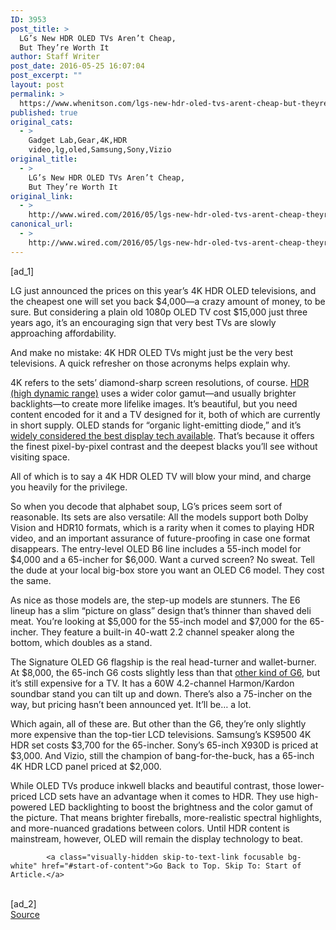 ```yaml
---
ID: 3953
post_title: >
  LG’s New HDR OLED TVs Aren’t Cheap,
  But They’re Worth It
author: Staff Writer
post_date: 2016-05-25 16:07:04
post_excerpt: ""
layout: post
permalink: >
  https://www.whenitson.com/lgs-new-hdr-oled-tvs-arent-cheap-but-theyre-worth-it/
published: true
original_cats:
  - >
    Gadget Lab,Gear,4K,HDR
    video,lg,oled,Samsung,Sony,Vizio
original_title:
  - >
    LG’s New HDR OLED TVs Aren’t Cheap,
    But They’re Worth It
original_link:
  - >
    http://www.wired.com/2016/05/lgs-new-hdr-oled-tvs-arent-cheap-theyre-worth/
canonical_url:
  - >
    http://www.wired.com/2016/05/lgs-new-hdr-oled-tvs-arent-cheap-theyre-worth/
---
```

 [ad_1]
<br><div id=""><p>LG just announced the prices on this year’s 4K HDR OLED televisions, and the cheapest one will set you back $4,000—a crazy amount of money, to be sure. But considering a plain old 1080p OLED TV cost $15,000 just three years ago, it’s an encouraging sign that very best TVs are slowly approaching affordability.</p>
<p>And make no mistake: 4K HDR OLED TVs might just be the very best televisions. A quick refresher on those acronyms helps explain why.</p>
<p>4K refers to the sets’ diamond-sharp screen resolutions, of course. <a href="http://www.wired.com/2016/01/what-is-hdr-tv/ ">HDR (high dynamic range)</a> uses a wider color gamut—and usually brighter backlights—to create more lifelike images. It’s beautiful, but you need content encoded for it and a TV designed for it, both of which are currently in short supply. OLED stands for “organic light-emitting diode,” and it’s <a href="http://www.wired.com/2015/09/battle-high-end-tv-tech-oleds-still-king/" target="_blank">widely considered the best display tech available</a>. That’s because it offers the finest pixel-by-pixel contrast and the deepest blacks you’ll see without visiting space. </p>
<p>All of which is to say a 4K HDR OLED TV will blow your mind, and charge you heavily for the privilege.</p>
<p>So when you decode that alphabet soup, LG’s prices seem sort of reasonable. Its sets are also versatile: All the models support both Dolby Vision and HDR10 formats, which is a rarity when it comes to playing HDR video, and an important assurance of future-proofing in case one format disappears. The entry-level OLED B6 line includes a 55-inch model for $4,000 and a 65-incher for $6,000. Want a curved screen? No sweat. Tell the dude at your local big-box store you want an OLED C6 model. They cost the same.</p>
<p>As nice as those models are, the step-up models are stunners. The E6 lineup has a slim “picture on glass” design that’s thinner than shaved deli meat. You’re looking at $5,000 for the 55-inch model and $7,000 for the 65-incher. They feature a built-in 40-watt 2.2 channel speaker along the bottom, which doubles as a stand. </p>
<p>The Signature OLED G6 flagship is the real head-turner and wallet-burner. At $8,000, the 65-inch G6 costs slightly less than that <a href="http://www.gulfstream.com/aircraft/gulfstream-g650">other kind of G6</a>, but it’s still expensive for a TV. It has a 60W 4.2-channel Harmon/Kardon soundbar stand you can tilt up and down. There’s also a 75-incher on the way, but pricing hasn’t been announced yet. It’ll be… a lot.</p>
<p>Which again, all of these are. But other than the G6, they’re only slightly more expensive than the top-tier LCD televisions. Samsung’s KS9500 4K HDR set costs $3,700 for the 65-incher. Sony’s 65-inch X930D is priced at $3,000. And Vizio, still the champion of bang-for-the-buck, has a 65-inch 4K HDR LCD panel priced at $2,000.</p>
<p>While OLED TVs produce inkwell blacks and beautiful contrast, those lower-priced LCD sets have an advantage when it comes to HDR. They use high-powered LED backlighting to boost the brightness and the color gamut of the picture. That means brighter fireballs, more-realistic spectral highlights, and more-nuanced gradations between colors. Until HDR content is mainstream, however, OLED will remain the display technology to beat.</p>

			<a class="visually-hidden skip-to-text-link focusable bg-white" href="#start-of-content">Go Back to Top. Skip To: Start of Article.</a>

			
</div>
<br>[ad_2]
<br><a href="http://www.wired.com/2016/05/lgs-new-hdr-oled-tvs-arent-cheap-theyre-worth/">Source </a>